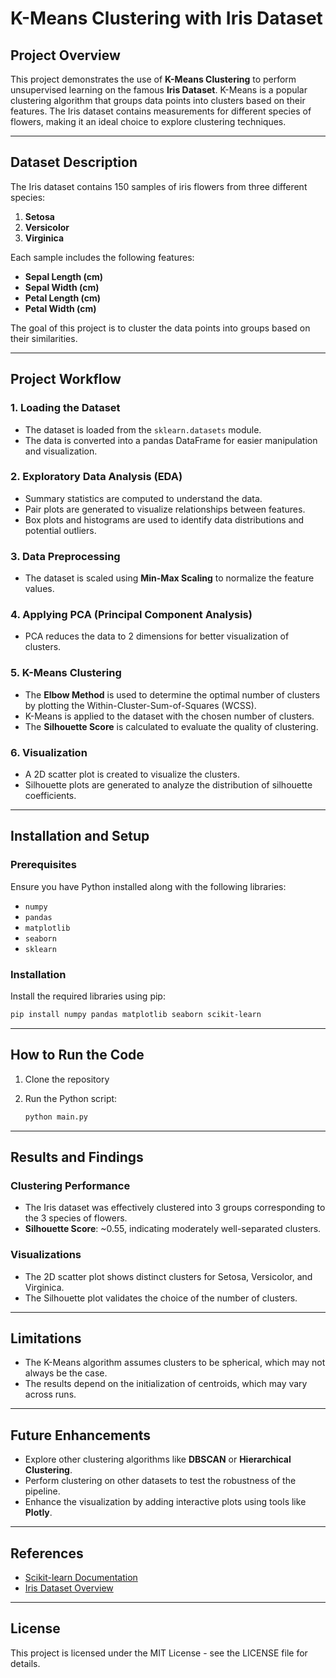 # K-Means Clustering with Iris Dataset

## Project Overview
This project demonstrates the use of **K-Means Clustering** to perform unsupervised learning on the famous **Iris Dataset**. K-Means is a popular clustering algorithm that groups data points into clusters based on their features. The Iris dataset contains measurements for different species of flowers, making it an ideal choice to explore clustering techniques.

---

## Dataset Description
The Iris dataset contains 150 samples of iris flowers from three different species:
1. **Setosa**
2. **Versicolor**
3. **Virginica**

Each sample includes the following features:
- **Sepal Length (cm)**
- **Sepal Width (cm)**
- **Petal Length (cm)**
- **Petal Width (cm)**

The goal of this project is to cluster the data points into groups based on their similarities.

---

## Project Workflow

### 1. Loading the Dataset
- The dataset is loaded from the `sklearn.datasets` module.
- The data is converted into a pandas DataFrame for easier manipulation and visualization.

### 2. Exploratory Data Analysis (EDA)
- Summary statistics are computed to understand the data.
- Pair plots are generated to visualize relationships between features.
- Box plots and histograms are used to identify data distributions and potential outliers.

### 3. Data Preprocessing
- The dataset is scaled using **Min-Max Scaling** to normalize the feature values.

### 4. Applying PCA (Principal Component Analysis)
- PCA reduces the data to 2 dimensions for better visualization of clusters.

### 5. K-Means Clustering
- The **Elbow Method** is used to determine the optimal number of clusters by plotting the Within-Cluster-Sum-of-Squares (WCSS).
- K-Means is applied to the dataset with the chosen number of clusters.
- The **Silhouette Score** is calculated to evaluate the quality of clustering.

### 6. Visualization
- A 2D scatter plot is created to visualize the clusters.
- Silhouette plots are generated to analyze the distribution of silhouette coefficients.

---

## Installation and Setup
### Prerequisites
Ensure you have Python installed along with the following libraries:
- `numpy`
- `pandas`
- `matplotlib`
- `seaborn`
- `sklearn`

### Installation
Install the required libraries using pip:
```bash
pip install numpy pandas matplotlib seaborn scikit-learn
```

---

## How to Run the Code
1. Clone the repository

2. Run the Python script:
   ```bash
   python main.py
   ```

---

## Results and Findings
### Clustering Performance
- The Iris dataset was effectively clustered into 3 groups corresponding to the 3 species of flowers.
- **Silhouette Score**: ~0.55, indicating moderately well-separated clusters.

### Visualizations
- The 2D scatter plot shows distinct clusters for Setosa, Versicolor, and Virginica.
- The Silhouette plot validates the choice of the number of clusters.

---

## Limitations
- The K-Means algorithm assumes clusters to be spherical, which may not always be the case.
- The results depend on the initialization of centroids, which may vary across runs.

---

## Future Enhancements
- Explore other clustering algorithms like **DBSCAN** or **Hierarchical Clustering**.
- Perform clustering on other datasets to test the robustness of the pipeline.
- Enhance the visualization by adding interactive plots using tools like **Plotly**.

---

## References
- [Scikit-learn Documentation](https://scikit-learn.org/stable/modules/clustering.html)
- [Iris Dataset Overview](https://en.wikipedia.org/wiki/Iris_flower_data_set)

---

## License
This project is licensed under the MIT License - see the LICENSE file for details.
